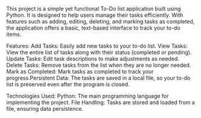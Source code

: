 This project is a simple yet functional To-Do list application built using Python. It is designed to help users manage their tasks efficiently. With features such as adding, editing, deleting, and marking tasks as completed, the application offers a basic, text-based interface to track your to-do items.

Features:
		Add Tasks: Easily add new tasks to your to-do list.
		View Tasks: View the entire list of tasks along with their status (completed or pending).
		Update Tasks: Edit task descriptions to make adjustments as needed.
		Delete Tasks: Remove tasks from the list when they are no longer needed.
		Mark as Completed: Mark tasks as completed to track your progress.Persistent Data: The tasks are saved in a local file, so your to-do list is preserved even after the program is closed.

Technologies Used:
		Python: The main programming language for implementing the project.
		File Handling: Tasks are stored and loaded from a file, ensuring data persistence.

